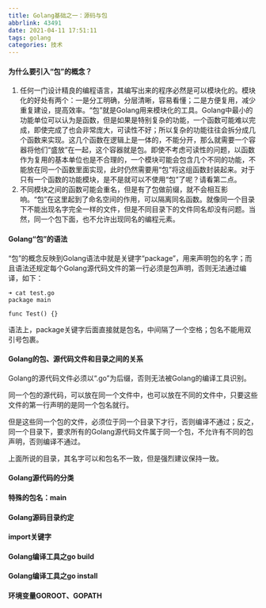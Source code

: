 ```yaml
---
title: Golang基础之一：源码与包
abbrlink: 43491
date: 2021-04-11 17:51:11
tags: golang
categories: 技术
---
```


#### 为什么要引入“包”的概念？

1. 任何一门设计精良的编程语言，其编写出来的程序必然是可以模块化的。模块化的好处有两个：一是分工明确，分层清晰，容易看懂；二是方便复用，减少重复建设，提高效率。“包”就是Golang用来模块化的工具。Golang中最小的功能单位可以认为是函数，但是如果是特别复杂的功能，一个函数可能难以完成，即使完成了也会非常庞大，可读性不好；所以复杂的功能往往会拆分成几个函数来实现。这几个函数在逻辑上是一体的，不能分开，那么就需要一个容器将他们“盛放”在一起，这个容器就是包。即使不考虑可读性的问题，以函数作为复用的基本单位也是不合理的，一个模块可能会包含几个不同的功能，不能放在同一个函数里面实现，此时仍然需要用“包”将这组函数封装起来。对于只有一个函数的功能模块，是不是就可以不使用“包”了呢？请看第二点。
2. 不同模块之间的函数可能会重名，但是有了包做前缀，就不会相互影响。“包”在这里起到了命名空间的作用，可以隔离同名函数。就像同一个目录下不能出现名字完全一样的文件，但是不同目录下的文件同名却没有问题。当然，同一个包下面，也不允许出现同名的编程元素。

#### Golang“包”的语法

“包”的概念反映到Golang语法中就是关键字“package”，用来声明包的名字；而且语法还规定每个Golang源代码文件的第一行必须是包声明，否则无法通过编译，如下：

```shell
➜ cat test.go 
package main

func Test() {}
```

语法上，package关键字后面直接就是包名，中间隔了一个空格；包名不能用双引号包裹。

#### Golang的包、源代码文件和目录之间的关系

Golang的源代码文件必须以“.go”为后缀，否则无法被Golang的编译工具识别。

同一个包的源代码，可以放在同一个文件中，也可以放在不同的文件中，只要这些文件的第一行声明的是同一个包名就行。

但是这些同一个包的文件，必须位于同一个目录下才行，否则编译不通过；反之，同一个目录下，要求所有的Golang源代码文件属于同一个包，不允许有不同的包声明，否则编译不通过。

上面所说的目录，其名字可以和包名不一致，但是强烈建议保持一致。



#### Golang源代码的分类



#### 特殊的包名：main



#### Golang源码目录约定



#### import关键字



#### Golang编译工具之go build



#### Golang编译工具之go install



#### 环境变量GOROOT、GOPATH















